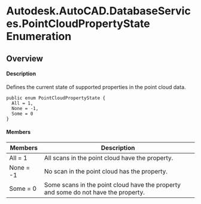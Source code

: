 # Autodesk.AutoCAD.DatabaseServices.PointCloudPropertyState Enumeration

## Overview

#### Description
Defines the current state of supported properties in the point cloud data.
```text
public enum PointCloudPropertyState {
  All = 1,
  None = -1,
  Some = 0
}
```

#### Members

| Members | Description |
| --- | --- |
| All = 1 | All scans in the point cloud have the property. |
| None = -1 | No scan in the point cloud has the property. |
| Some = 0 | Some scans in the point cloud have the property and some do not have the property. |